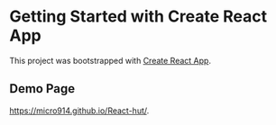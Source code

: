 # Getting Started with Create React App

This project was bootstrapped with [Create React App](https://github.com/facebook/create-react-app).

## Demo Page

https://micro914.github.io/React-hut/.